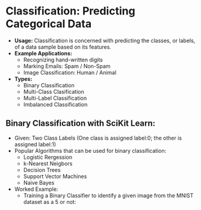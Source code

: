 # Classification: Predicting Categorical Data 
- **Usage:** Classification is concerned with predicting the classes, or labels, of a data sample based on its features.  
- **Example Applications:**
  - Recognizing hand-written digits
  - Marking Emails: Spam / Non-Spam 
  - Image Classification: Human / Animal
- **Types:**
  - Binary Classification
  - Multi-Class Clasification
  - Multi-Label Classification
  - Imbalanced Classification
 ## Binary Classification with SciKit Learn:
  - Given: Two Class Labels (One class is assigned label:0; the other is assigned label:1)
  - Popular Algorithms that can be used for binary classification:
    - Logistic Rergession 
    - k-Nearest Neigbors 
    - Decision Trees 
    - Support Vector Machines 
    - Naive Bayes
  - Worked Example: 
    - Training a Binary Classifier to identify a given image from the MNIST dataset as a 5 or not:
    
